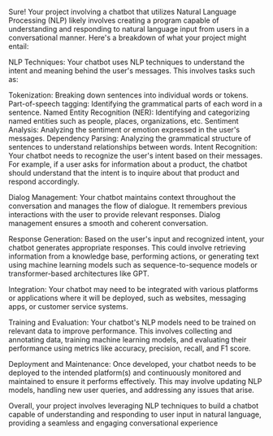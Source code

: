 Sure! Your project involving a chatbot that utilizes Natural Language Processing (NLP) likely involves creating a program capable of understanding and responding to natural language input from users in a conversational manner. Here's a breakdown of what your project might entail:

NLP Techniques: Your chatbot uses NLP techniques to understand the intent and meaning behind the user's messages. This involves tasks such as:

Tokenization: Breaking down sentences into individual words or tokens.
Part-of-speech tagging: Identifying the grammatical parts of each word in a sentence.
Named Entity Recognition (NER): Identifying and categorizing named entities such as people, places, organizations, etc.
Sentiment Analysis: Analyzing the sentiment or emotion expressed in the user's messages.
Dependency Parsing: Analyzing the grammatical structure of sentences to understand relationships between words.
Intent Recognition: Your chatbot needs to recognize the user's intent based on their messages. For example, if a user asks for information about a product, the chatbot should understand that the intent is to inquire about that product and respond accordingly.

Dialog Management: Your chatbot maintains context throughout the conversation and manages the flow of dialogue. It remembers previous interactions with the user to provide relevant responses. Dialog management ensures a smooth and coherent conversation.

Response Generation: Based on the user's input and recognized intent, your chatbot generates appropriate responses. This could involve retrieving information from a knowledge base, performing actions, or generating text using machine learning models such as sequence-to-sequence models or transformer-based architectures like GPT.

Integration: Your chatbot may need to be integrated with various platforms or applications where it will be deployed, such as websites, messaging apps, or customer service systems.

Training and Evaluation: Your chatbot's NLP models need to be trained on relevant data to improve performance. This involves collecting and annotating data, training machine learning models, and evaluating their performance using metrics like accuracy, precision, recall, and F1 score.

Deployment and Maintenance: Once developed, your chatbot needs to be deployed to the intended platform(s) and continuously monitored and maintained to ensure it performs effectively. This may involve updating NLP models, handling new user queries, and addressing any issues that arise.

Overall, your project involves leveraging NLP techniques to build a chatbot capable of understanding and responding to user input in natural language, providing a seamless and engaging conversational experience
